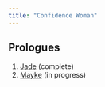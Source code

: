 ```yaml
---
title: "Confidence Woman"
---
```


## Prologues

1. [Jade](prologue-1-jade.md) (complete)
2. [Mayke](prologue-2-mayke.md) (in progress)
